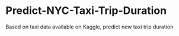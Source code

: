 # Predict-NYC-Taxi-Trip-Duration
Based on taxi data available on Kaggle, predict new taxi trip duration

